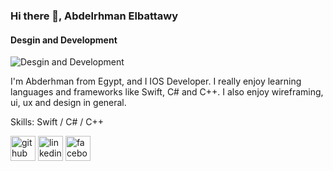 ### Hi there 👋, Abdelrhman Elbattawy
#### Desgin and Development
![Desgin and Development](https://arturssmirnovs.github.io/github-profile-readme-generator/images/banner.png)

I'm Abderhman from Egypt, and I IOS Developer. I really enjoy learning languages and frameworks like Swift, C# and C++. I also enjoy wireframing, ui, ux and design in general.

Skills: Swift / C# / C++

[<img src='https://cdn.jsdelivr.net/npm/simple-icons@3.0.1/icons/github.svg' alt='github' height='40'>](https://github.com/abdoelbattawy)  [<img src='https://cdn.jsdelivr.net/npm/simple-icons@3.0.1/icons/linkedin.svg' alt='linkedin' height='40'>](https://www.linkedin.com/in/abdelrhman-elbattawy-478127115//)  [<img src='https://cdn.jsdelivr.net/npm/simple-icons@3.0.1/icons/facebook.svg' alt='facebook' height='40'>](https://www.facebook.com/abdelrhman.elbattawy)  



